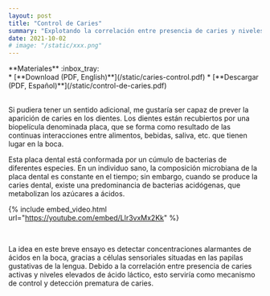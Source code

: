 ```yaml
---
layout: post
title: "Control de Caries"
summary: "Explotando la correlación entre presencia de caries y niveles elevados de ácido láctico"
date: 2021-10-02
# image: "/static/xxx.png"
---
```



<div class="textbox tip">
<div class="textbox textbox-title" markdown="1">
**Materiales** :inbox_tray:
</div>
<div class="textbox textbox-body" markdown="1">
* [**Download (PDF, English)**](/static/caries-control.pdf)
* [**Descargar (PDF, Español)**](/static/control-de-caries.pdf)
</div>
</div>
<br>


Si pudiera tener un sentido adicional, me gustaría ser capaz de prever la aparición de caries en los dientes. Los dientes están recubiertos por una biopelícula denominada placa, que se forma como resultado de las continuas interacciones entre alimentos, bebidas, saliva, etc. que tienen lugar en la boca.

Esta placa dental está conformada por un cúmulo de bacterias de diferentes especies. En un individuo sano, la composición microbiana de la placa dental es constante en el tiempo; sin embargo, cuando se produce la caries dental, existe una predominancia de bacterias acidógenas, que metabolizan los azúcares a ácidos.


{% include embed_video.html url="https://youtube.com/embed/Llr3vxMx2Kk" %}

<br>


La idea en este breve ensayo es detectar concentraciones alarmantes de ácidos en la boca, gracias a células sensoriales situadas en las papilas gustativas de la lengua. Debido a la correlación entre presencia de caries activas y niveles elevados de ácido láctico, esto serviría como mecanismo de control y detección prematura de caries.
